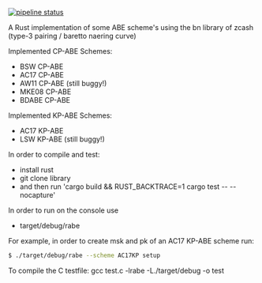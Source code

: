 [![pipeline status](https://git-int.aisec.fraunhofer.de/sas/rust-abe/badges/master/pipeline.svg)](https://git-int.aisec.fraunhofer.de/sas/rust-abe/pipelines)

A Rust implementation of some ABE scheme's using the bn library of zcash (type-3 pairing / baretto naering curve)

Implemented CP-ABE Schemes:
- BSW CP-ABE
- AC17 CP-ABE
- AW11 CP-ABE (still buggy!)
- MKE08 CP-ABE
- BDABE CP-ABE

Implemented KP-ABE Schemes:
- AC17 KP-ABE
- LSW KP-ABE (still buggy!)

In order to compile and test:
- install rust
- git clone library 
- and then run 'cargo build && RUST_BACKTRACE=1 cargo test -- --nocapture'

In order to run on the console use 
- target/debug/rabe

For example, in order to create msk and pk of an AC17 KP-ABE scheme run:
```bash
$ ./target/debug/rabe --scheme AC17KP setup
```

To compile the C testfile:
gcc test.c -lrabe -L./target/debug -o test
